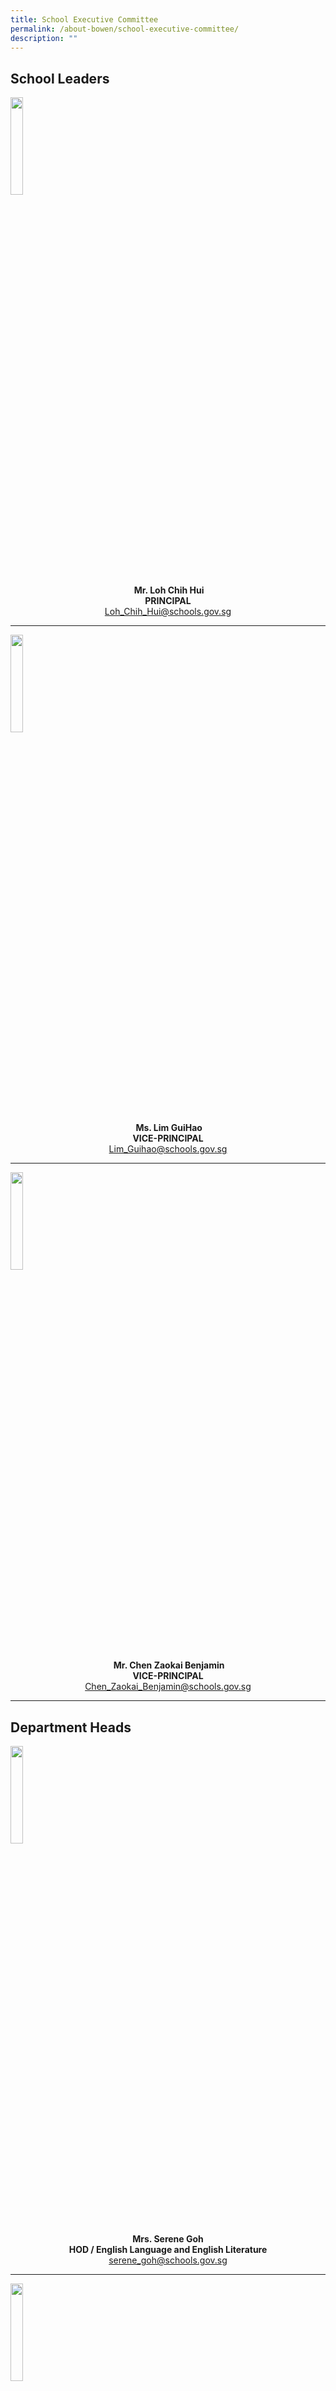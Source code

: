 ```yaml
---
title: School Executive Committee
permalink: /about-bowen/school-executive-committee/
description: ""
---
```

## School Leaders
<img src="/images/Our%20People/Mr%20Loh%20Chih%20Hui.jpg" style="width:20%">
		 
<center><b>&nbsp;Mr. Loh Chih Hui <br> PRINCIPAL</b>
<br><a href="Loh_Chih_Hui@schools.gov.sg">Loh_Chih_Hui@schools.gov.sg</a></center>
<hr>	

<img src="/images/Our%20People/Ms-LIM-GUIHAO.jpeg" style="width:20%">
<center><b>&nbsp;Ms. Lim GuiHao <br>VICE-PRINCIPAL</b><br><a href="Lim_Guihao@schools.gov.sg">Lim_Guihao@schools.gov.sg</a></center>
<hr>	

<img src="/images/Our%20People/mr-chen-zaokai-benjamin.jpeg" style="width:20%">
<center><b>&nbsp;Mr. Chen Zaokai Benjamin <br>VICE-PRINCIPAL</b><br><a href="Chen_Zaokai_Benjamin@schools.gov.sg">Chen_Zaokai_Benjamin@schools.gov.sg</a></center>
<hr>	


## Department Heads

<img src="/images/Our%20People/Mrs-Serene-Goh.jpeg" style="width:20%">
		 
<center><b>Mrs. Serene Goh <br> HOD / English Language and English Literature</b>
<br><a href="serene_goh@schools.gov.sg">serene_goh@schools.gov.sg</a></center>
<hr>	

<img src="/images/Our%20People/MS-CHIA-CHOI-QUEEN-HODMTL.jpg" style="width:20%">

<center><b>Ms. Chia Choi Queen <br>HOD / Mother Tongue&nbsp;Languages</b>
<br><a href="chia_choi_queen@schools.gov.sg">chia_choi_queen@schools.gov.sg</a></center>
<hr>

<img src="/images/Our%20People/Mdm-Mah-CP.jpeg" style="width:20%">		 
<center><b>Mdm Mah Chwee Peng <br>HOD / Mathematics</b>
<br><a href="mah_chwee_peng@schools.gov.sg">mah_chwee_peng@schools.gov.sg</a></center>

<hr>

<img src="/images/Our%20People/Mrs-Julieanne-Choy.jpeg" style="width:20%">		 
<center><b>Mrs. Julieanne Choy <br>HOD / Science</b>
<br><a href="choy_wen_ju_julieanne@schools.gov.sg">choy_wen_ju_julieanne@schools.gov.sg</a></center>
<hr>

<img src="/images/Our%20People/MS-KAREN-CHIA-HOD-HUMANITIES.jpeg" style="width:20%">		 
<center><b>Ms. Karen Chia Hui Lyn <br>HOD / Humanities</b>
<br><a href="karen_chia_hui_lyn@schools.gov.sg">karen_chia_hui_lyn@schools.gov.sg</a></center>
<hr>

<img src="/images/Our%20People/Mr-Jason-Yap.jpeg" style="width:20%">		 
<center><b>Mr. Jason Yap <br>HOD / Craft &amp; Technology</b>
<br><a href="yap_chee_han@schools.gov.sg">yap_chee_han@schools.gov.sg</a></center>
<hr>	

<img src="/images/Our%20People/Mr-Poon-Zi-Li.jpg" style="width:20%">		 
<center><b>Mr. Poon Zi Li <br>HOD / PE &amp; CCA</b>
<br><a href="poon_zi_li@schools.gov.sg">poon_zi_li@schools.gov.sg</a></center>
<hr>	

<img src="/images/Our%20People/MR-DOMINIC-GOH.jpeg" style="width:20%">		 
<center><b>Mr. Dominic Goh<br>HOD / Character &amp; Citizenship Education</b>
<br><a href="dominic_goh_buan_chuan@schools.gov.sg">dominic_goh_buan_chuan@schools.gov.sg</a></center>
<hr>	

<img src="/images/Our%20People/Mr-Tan-Kok-Boon.jpeg" style="width:20%">		 
<center><b>Mr. Tan Kok Boon<br>HOD / ICT</b>
<br><a href="tan_kok_boon@schools.gov.sg">tan_kok_boon@schools.gov.sg</a></center>
<hr>	

<img src="/images/Our%20People/Mr-Juriamy-Abu-Bakar.jpeg" style="width:20%">		 
<center><b>Mr. Juraimy Abu Bakar<br>HOD / Student Well-Being</b>
<br><a href="juraimy_abu_bakar@schools.gov.sg">juraimy_abu_bakar@schools.gov.sg</a></center>
<hr>	

<img src="/images/Our%20People/Mr-Wilson-Goy.jpeg" style="width:20%">		 
<center><b>Mr. Wilson Goy<br>Head / Discipline</b>
<br><a href="goy_wee_seng@schools.gov.sg">goy_wee_seng@schools.gov.sg</a></center>
<hr>	

<img src="/images/Our%20People/Mrs-Normala-Chang.jpg" style="width:20%">		 
<center><b>Mrs. Normala Chang<br>Head / Normal Course</b>
<br><a href="normala_mohamed_saleh_ma@schools.gov.sg">normala_mohamed_saleh_ma@schools.gov.sg</a></center>
<hr>	

<img src="/images/Our%20People/Mrs-Jermaine-Ng.jpeg" style="width:20%">		 
<center><b>Mrs. Jermaine Ng<br>School Staff Developer</b>
<br><a href="lee_soo_sian_jermaine@schools.gov.sg">lee_soo_sian_jermaine@schools.gov.sg</a></center>
<hr>

## Year Heads

<img src="/images/Our%20People/Ms-Sharifah-Kamelia.jpeg" style="width:20%">		 
<center><b>Ms. Sharifah Kamelia<br>Year Head Secondary 1 (2023)</b>
<br><a href="sharifah_kamelia_syed@schools.gov.sg">sharifah_kamelia_syed@schools.gov.sg</a></center>
<hr>
	
	
<img src="/images/Our%20People/Ms-Estelle-Chong.jpeg" style="width:20%">		 
<center><b>Ms. Estelle Chong<br>Year Head Secondary 2 (2023)</b>
<br><a href="estelle_chong_chyi_shin@schools.gov.sg">estelle_chong_chyi_shin@schools.gov.sg</a></center>
<hr>

<img src="/images/Our%20People/MS-BERNICE-TEY.jpeg" style="width:20%">		 
<center><b>Mrs. Bernice Kuan<br>Year Head Secondary 3 (2023)</b>
<br><a href="tey_puay_leng@schools.gov.sg">tey_puay_leng@schools.gov.sg</a></center>
<hr>

<img src="/images/Our%20People/MRS-CHAN-SOO-YONG.jpeg" style="width:20%">		 
<center><b>Mrs. Chan Soo Yong<br>Year Head Secondary 4/5 (2023)</b>
<br><a href="lim_soo_yong@schools.gov.sg">lim_soo_yong@schools.gov.sg</a></center>
<hr>